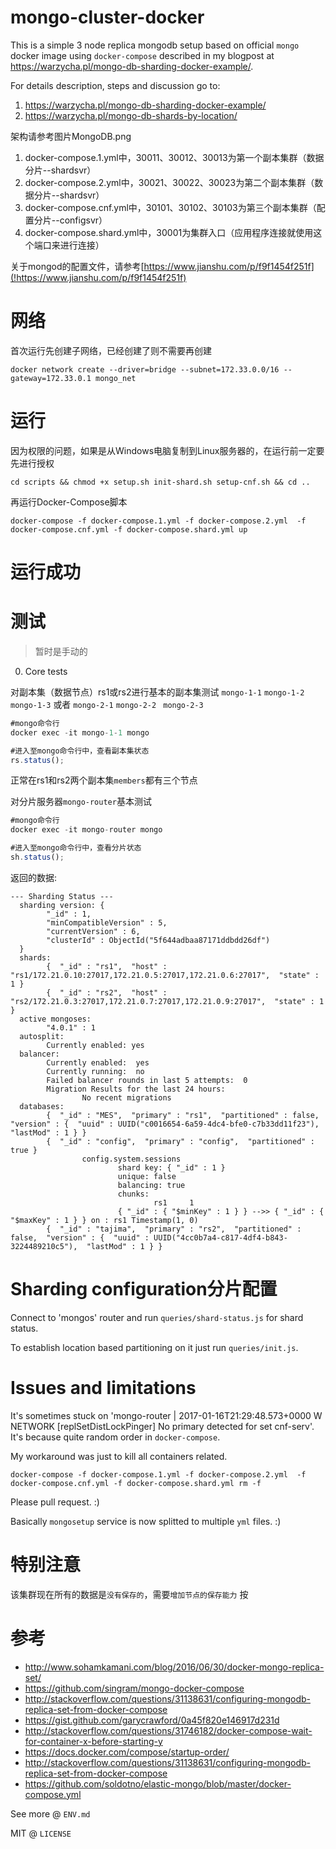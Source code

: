 # mongo-cluster-docker

This is a simple 3 node replica mongodb setup based on official `mongo` docker image using `docker-compose` described in my blogpost at https://warzycha.pl/mongo-db-sharding-docker-example/.

For details description, steps and discussion go to:

1. https://warzycha.pl/mongo-db-sharding-docker-example/
2. https://warzycha.pl/mongo-db-shards-by-location/


架构请参考图片MongoDB.png
1. docker-compose.1.yml中，30011、30012、30013为第一个副本集群（数据分片--shardsvr）
2. docker-compose.2.yml中，30021、30022、30023为第二个副本集群（数据分片--shardsvr）
3. docker-compose.cnf.yml中，30101、30102、30103为第三个副本集群（配置分片--configsvr）
4. docker-compose.shard.yml中，30001为集群入口（应用程序连接就使用这个端口来进行连接）


关于mongod的配置文件，请参考[https://www.jianshu.com/p/f9f1454f251f](!https://www.jianshu.com/p/f9f1454f251f)

# 网络
首次运行先创建子网络，已经创建了则不需要再创建
```
docker network create --driver=bridge --subnet=172.33.0.0/16 --gateway=172.33.0.1 mongo_net
```
# 运行
因为权限的问题，如果是从Windows电脑复制到Linux服务器的，在运行前一定要先进行授权
```
cd scripts && chmod +x setup.sh init-shard.sh setup-cnf.sh && cd ..
```
再运行Docker-Compose脚本
```
docker-compose -f docker-compose.1.yml -f docker-compose.2.yml  -f docker-compose.cnf.yml -f docker-compose.shard.yml up
```



# 运行成功





# 测试

> 暂时是手动的

0. Core tests

对副本集（数据节点）rs1或rs2进行基本的副本集测试  `mongo-1-1` `mongo-1-2` `mongo-1-3` 或者 `mongo-2-1` `mongo-2-2 ` `mongo-2-3`
```js
#mongo命令行
docker exec -it mongo-1-1 mongo

#进入至mongo命令行中，查看副本集状态
rs.status();
```

正常在rs1和rs2两个副本集`members`都有三个节点 



对分片服务器`mongo-router`基本测试 
```js
#mongo命令行
docker exec -it mongo-router mongo

#进入至mongo命令行中，查看分片状态
sh.status();
```

返回的数据:

```
--- Sharding Status --- 
  sharding version: {
        "_id" : 1,
        "minCompatibleVersion" : 5,
        "currentVersion" : 6,
        "clusterId" : ObjectId("5f644adbaa87171ddbdd26df")
  }
  shards:
        {  "_id" : "rs1",  "host" : "rs1/172.21.0.10:27017,172.21.0.5:27017,172.21.0.6:27017",  "state" : 1 }
        {  "_id" : "rs2",  "host" : "rs2/172.21.0.3:27017,172.21.0.7:27017,172.21.0.9:27017",  "state" : 1 }
  active mongoses:
        "4.0.1" : 1
  autosplit:
        Currently enabled: yes
  balancer:
        Currently enabled:  yes
        Currently running:  no
        Failed balancer rounds in last 5 attempts:  0
        Migration Results for the last 24 hours: 
                No recent migrations
  databases:
        {  "_id" : "MES",  "primary" : "rs1",  "partitioned" : false,  "version" : {  "uuid" : UUID("c0016654-6a59-4dc4-bfe0-c7b33dd11f23"),  "lastMod" : 1 } }
        {  "_id" : "config",  "primary" : "config",  "partitioned" : true }
                config.system.sessions
                        shard key: { "_id" : 1 }
                        unique: false
                        balancing: true
                        chunks:
                                rs1     1
                        { "_id" : { "$minKey" : 1 } } -->> { "_id" : { "$maxKey" : 1 } } on : rs1 Timestamp(1, 0) 
        {  "_id" : "tajima",  "primary" : "rs2",  "partitioned" : false,  "version" : {  "uuid" : UUID("4cc0b7a4-c817-4df4-b843-3224489210c5"),  "lastMod" : 1 } }
```



# Sharding configuration分片配置

Connect to 'mongos' router and run `queries/shard-status.js` for shard status.

To establish location based partitioning on it just run `queries/init.js`.

# Issues and limitations

It's sometimes stuck on 'mongo-router         | 2017-01-16T21:29:48.573+0000 W NETWORK  [replSetDistLockPinger] No primary detected for
set cnf-serv'. It's because quite random order in `docker-compose`.

My workaround was just to kill all containers related.

```
docker-compose -f docker-compose.1.yml -f docker-compose.2.yml  -f docker-compose.cnf.yml -f docker-compose.shard.yml rm -f
```

Please pull request. :)

Basically `mongosetup` service is now splitted to multiple `yml` files. :)



# 特别注意

该集群现在所有的数据是`没有保存的`，需要`增加节点的保存能力`
按





# 参考

* http://www.sohamkamani.com/blog/2016/06/30/docker-mongo-replica-set/
* https://github.com/singram/mongo-docker-compose
* http://stackoverflow.com/questions/31138631/configuring-mongodb-replica-set-from-docker-compose
* https://gist.github.com/garycrawford/0a45f820e146917d231d
* http://stackoverflow.com/questions/31746182/docker-compose-wait-for-container-x-before-starting-y
* https://docs.docker.com/compose/startup-order/
* http://stackoverflow.com/questions/31138631/configuring-mongodb-replica-set-from-docker-compose
* https://github.com/soldotno/elastic-mongo/blob/master/docker-compose.yml

See more @ `ENV.md`

MIT @ `LICENSE`
